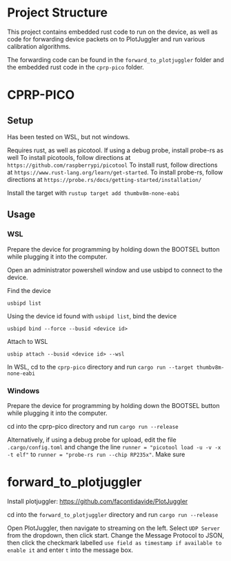 # Project Structure

This project contains embedded rust code to run on the device, as well as code for forwarding device packets on to PlotJuggler and run various calibration algorithms.

The forwarding code can be found in the `forward_to_plotjuggler` folder and the embedded rust code in the `cprp-pico` folder.

# CPRP-PICO

## Setup

Has been tested on WSL, but not windows.

Requires rust, as well as picotool. If using a debug probe, install probe-rs as well
To install picotools, follow directions at `https://github.com/raspberrypi/picotool`
To install rust, follow directions at `https://www.rust-lang.org/learn/get-started`.
To install probe-rs, follow directions at `https://probe.rs/docs/getting-started/installation/`

Install the target with `rustup target add thumbv8m-none-eabi`

## Usage

### WSL

Prepare the device for programming by holding down the BOOTSEL button while plugging it into the computer.

Open an administrator powershell window and use usbipd to connect to the device.

Find the device

`usbipd list`

Using the device id found with `usbipd list`, bind the device

`usbipd bind --force --busid <device id>`

Attach to WSL

`usbip attach --busid <device id> --wsl`

In WSL, cd to the `cprp-pico` directory and run `cargo run --target thumbv8m-none-eabi`

### Windows

Prepare the device for programming by holding down the BOOTSEL button while plugging it into the computer.

cd into the cprp-pico directory and run `cargo run --release`

Alternatively, if using a debug probe for upload, edit the file `.cargo/config.toml` and change the line `runner = "picotool load -u -v -x -t elf"` to `runner = "probe-rs run --chip RP235x"`. Make sure

# forward_to_plotjuggler

Install plotjuggler: https://github.com/facontidavide/PlotJuggler

cd into the `forward_to_plotjuggler` directory and run `cargo run --release`

Open PlotJuggler, then navigate to streaming on the left. Select `UDP Server` from the dropdown, then click start. Change the Message Protocol to JSON, then click the checkmark labelled `use field as timestamp if available to enable it` and enter `t` into the message box.
